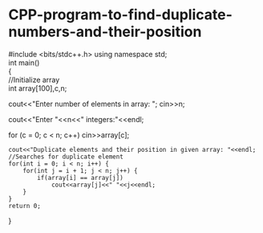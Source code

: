 # CPP-program-to-find-duplicate-numbers-and-their-position
#include <bits/stdc++.h>
using namespace std;  
int main()    
{    
    //Initialize array     
    int array[100],c,n;

 cout<<"Enter number of elements in array: ";
  cin>>n;

  cout<<"Enter "<<n<<" integers:"<<endl;

  for (c = 0; c < n; c++)
    cin>>array[c];
        
    cout<<"Duplicate elements and their position in given array: "<<endl;    
    //Searches for duplicate element    
    for(int i = 0; i < n; i++) {    
        for(int j = i + 1; j < n; j++) {    
            if(array[i] == array[j])    
                cout<<array[j]<<" "<<j<<endl;    
        }    
    }    
    return 0; 
}
